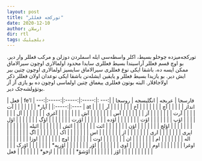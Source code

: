 ```yaml
---
layout: post
title: "تورکجه فعللر"
date: 2020-12-10
author: ارسلان
dir: rtl
tags: دیلچیلیک
---
```



تورکجه‌میزده چوخلو بسیط، اکلر واسطه‌سی ایله اسملردن دوزلن و مرکب فعللر وار دیر. بو اوچ قسم فعللر آراسیندا بسیط فعللری سایدا محدود اولمالاری اوچون سیرالاماق ممکن ایسه ده، باشقا ایکی نوع فعللری سیرالاماق سایسیز اولمالاری اوچون چتین بیر ایش دیر. بو یازیدا بسیط فعللر و یایقین ایشله‌نن باشقا ایکی نوعدان اولان فعللر ذکر اولاجاقلار. البته بوتون فعللری ییغماق چتین اولماسی اوچون ده بو یازی آز آز بوتؤولشه‌جک دیر.

| فعل  | fe'l   | فارسجا | عربجه | انگلیسجه | روسجا |
|:--- :|:-----:|:-----:|:-----:|:-------:|:-----:|
| آپار* |  |  |  |  |  |
| آت  | at | انداز |  |  |  |
| آچ |  |  |  |  |  |
| آخ |  |  |  |  |  |
| آر |  |  |  |  |  |
| آرت |  |  |  |  |  |
| آز |  |  |  |  |  |
| آس |  |  |  |  |  |
| آش |  |  |  |  |  |
| آغرې |  |  |  |  |  |
| آل |  |  |  |  |  |
| اؤپ |  |  |  |  |  |
| اؤت |  |  |  |  |  |
| اؤده |  |  |  |  |  |
| اؤرت |  |  |  |  |  |
| اؤڲ |  |  |  |  |  |
| اؤل |  |  |  |  |  |
| اؤلچ |  |  |  |  |  |
| اؤن |  |  |  |  |  |
| ائت |  |  |  |  |  |
| ائش |  |  |  |  |  |
| ائیله |  |  |  |  |  |
| اپری |  |  |  |  |  |
| اری |  |  |  |  |  |
| از |  |  |  |  |  |
| اس |  |  |  |  |  |
| اک |  |  |  |  |  |
| اڲ |  |  |  |  |  |
| اله |  |  |  |  |  |
| ام |  |  |  |  |  |
| ان |  |  |  |  |  |
| اوت |  |  |  |  |  |
| اوچ |  |  |  |  |  |
| اوزا |  |  |  |  |  |
| اوغرا |  |  |  |  |  |
| اوم |  |  |  |  |  |
| اوی |  |  |  |  |  |
| اۆر |  |  |  |  |  |
| اۆرپه* |  |  |  |  |  |
| اۆرک |  |  |  |  |  |
| اۆز |  |  |  |  |  |
| اۆشۆ* |  |  |  |  |  |
| اۏخو* |  |  |  |  |  |
| فعل |  |  |  |  |  |















